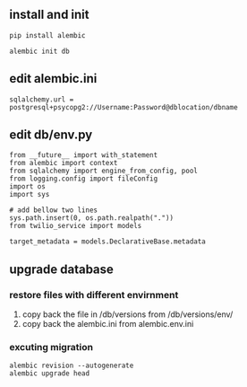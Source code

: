 ## install and init

```
pip install alembic

alembic init db
```

## edit alembic.ini

```
sqlalchemy.url = postgresql+psycopg2://Username:Password@dblocation/dbname
```

## edit db/env.py

```
from __future__ import with_statement
from alembic import context
from sqlalchemy import engine_from_config, pool
from logging.config import fileConfig
import os
import sys

# add bellow two lines
sys.path.insert(0, os.path.realpath("."))
from twilio_service import models

target_metadata = models.DeclarativeBase.metadata

```

## upgrade database

### restore files with different envirnment
1. copy back the file in /db/versions from /db/versions/env/
2. copy back the alembic.ini from alembic.env.ini

### excuting migration
```
alembic revision --autogenerate
alembic upgrade head
```

